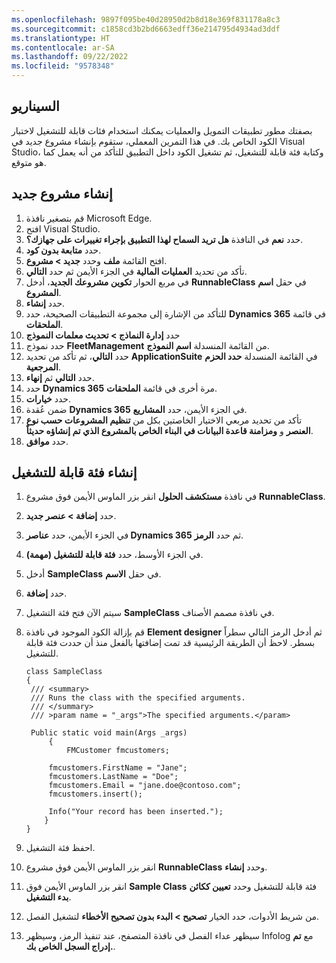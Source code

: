 ```yaml
---
ms.openlocfilehash: 9897f095be40d28950d2b8d18e369f831178a8c3
ms.sourcegitcommit: c1858cd3b2bd6663edff36e214795d4934ad3ddf
ms.translationtype: HT
ms.contentlocale: ar-SA
ms.lasthandoff: 09/22/2022
ms.locfileid: "9578348"
---
```


## <a name="scenario"></a>السيناريو
بصفتك مطور تطبيقات التمويل والعمليات يمكنك استخدام فئات قابلة للتشغيل لاختبار الكود الخاص بك. في هذا التمرين المعملي، ستقوم بإنشاء مشروع جديد في Visual Studio، وكتابة فئة قابلة للتشغيل، ثم تشغيل الكود داخل التطبيق للتأكد من أنه يعمل كما هو متوقع.


## <a name="create-a-new-project"></a>إنشاء مشروع جديد

1. قم بتصغير نافذة Microsoft Edge. 
2. افتح Visual Studio.
3. حدد **نعم** في النافذة **هل تريد السماح لهذا التطبيق بإجراء تغييرات على جهازك؟**.
4. حدد **متابعة بدون كود**.
5. افتح القائمة **ملف** وحدد **جديد > مشروع**.
6. تأكد من تحديد **العمليات المالية** في الجزء الأيمن ثم حدد **التالي**.
7. في مربع الحوار **تكوين مشروعك الجديد**، أدخل **RunnableClass** في حقل **اسم المشروع**.
8. حدد **إنشاء**.
9. للتأكد من الإشارة إلى مجموعة التطبيقات الصحيحة، حدد **Dynamics 365** في قائمة **الملحقات**.
10. حدد **إدارة النماذج > تحديث معلمات النموذج**
11. حدد نموذج **FleetManagement** من القائمة المنسدلة **اسم النموذج**. 
12. حدد **التالي**، ثم تأكد من تحديد **ApplicationSuite** في القائمة المنسدلة **حدد الحزم المرجعية**. 
13. حدد **التالي** ثم **إنهاء**.
14. حدد **Dynamics 365** مرة أخرى في قائمة **الملحقات**.
15. حدد **خيارات**.
16. ضمن عُقدة **Dynamics 365** في الجزء الأيمن، حدد **المشاريع**.
17. تأكد من تحديد مربعي الاختيار الخاصتين بكل من **تنظيم المشروعات حسب نوع العنصر** و **ومزامنة قاعدة البيانات في البناء الخاص بالمشروع الذي تم إنشاؤه حديثاً**.
18. حدد **موافق**.


## <a name="create-a-runnable-class"></a>إنشاء فئة قابلة للتشغيل 

1. في نافذة **مستكشف الحلول** انقر بزر الماوس الأيمن فوق مشروع **RunnableClass**.
2. حدد **إضافة > عنصر جديد**.
3. في الجزء الأيمن، حدد **عناصر Dynamics 365** ثم حدد **الرمز**.
4. في الجزء الأوسط، حدد **فئة قابلة للتشغيل (مهمة)**.
5. أدخل **SampleClass** في حقل **الاسم**.
6. حدد **إضافة**.
7. سيتم الآن فتح فئة التشغيل **SampleClass** في نافذة مصمم الأصناف.
8. قم بإزالة الكود الموجود في نافذة **Element designer** ثم أدخل الرمز التالي سطراً بسطر. لاحظ أن الطريقة الرئيسية قد تمت إضافتها بالفعل منذ أن حددت فئة قابلة للتشغيل. 
   
   ```xpp
   class SampleClass
   {
    /// <summary>
    /// Runs the class with the specified arguments.
    /// </summary>
    /// >param name = "_args">The specified arguments.</param>

    Public static void main(Args _args)
        {
            FMCustomer fmcustomers;

        fmcustomers.FirstName = "Jane";
        fmcustomers.LastName = "Doe";
        fmcustomers.Email = "jane.doe@contoso.com";
        fmcustomers.insert();

        Info("Your record has been inserted.");
       }
   }
   ```
9. احفظ فئة التشغيل.
10. انقر بزر الماوس الأيمن فوق مشروع **RunnableClass** وحدد **إنشاء**.
11. انقر بزر الماوس الأيمن فوق **Sample Class** فئة قابلة للتشغيل وحدد **تعيين ككائن بدء التشغيل**.
12. من شريط الأدوات، حدد الخيار **تصحيح > البدء بدون تصحيح الأخطاء** لتشغيل الفصل.
13. سيظهر عداء الفصل في نافذة المتصفح، عند تنفيذ الرمز، وسيظهر Infolog مع **تم إدراج السجل الخاص بك.**.



